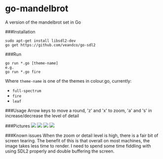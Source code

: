# go-mandelbrot
A version of the mandelbrot set in Go

###Installation
```
sudo apt-get install libsdl2-dev
go get https://github.com/veandco/go-sdl2
```

###Run
```
go run *.go [theme-name]
e.g.
go run *.go fire
```
Where ```theme-name``` is one of the themes in colour.go, currently:
* ```full-spectrum```
* ```fire```
* ```leaf```

###Usage
Arrow keys to move a round, 'z' and 'x' to zoom, 'a' and 's' in increase/decrease the level of detail

###Pictures
![](https://cloud.githubusercontent.com/assets/5236109/14068923/209fd186-f489-11e5-8f6c-b43d536f6210.png)
![](https://cloud.githubusercontent.com/assets/5236109/14068931/48d78090-f489-11e5-8e93-668d48d43fd2.png)
![](https://cloud.githubusercontent.com/assets/5236109/14075860/af6d4a74-f4d4-11e5-9769-7c32183542b2.png)
![](https://cloud.githubusercontent.com/assets/5236109/14068940/931a2e5a-f489-11e5-8e1e-78e2c80e1f43.png)

###Known issues
When the zoom or detail level is high, there is a fair bit of screen tearing. The benefit of this is that overall on most machines, the image takes less time to render. I need to spend some time fiddling with using SDL2 properly and double buffering the screen.

